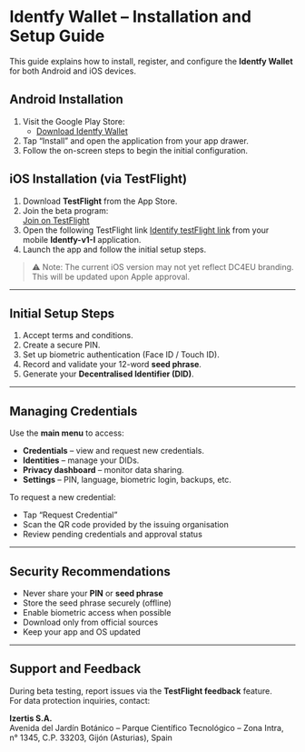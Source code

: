 # Identfy Wallet – Installation and Setup Guide

This guide explains how to install, register, and configure the **Identfy Wallet** for both Android and iOS devices.

## Android Installation

1. Visit the Google Play Store:
   - [Download Identfy Wallet](https://play.google.com/store/apps/details?id=com.identfydc4eu.app)
2. Tap “Install” and open the application from your app drawer.
3. Follow the on-screen steps to begin the initial configuration.

## iOS Installation (via TestFlight)

1. Download **TestFlight** from the App Store.
2. Join the beta program:  
   [Join on TestFlight](https://testflight.apple.com/join/tpUBUZUK)
3. Open the following TestFlight link [Identify testFlight link](https://testflight.apple.com/join/tpUBUZUK) from your mobile  **Identfy-v1-I** application.
4. Launch the app and follow the initial setup steps.

> ⚠️ Note: The current iOS version may not yet reflect DC4EU branding. This will be updated upon Apple approval.

---

## Initial Setup Steps

1. Accept terms and conditions.
2. Create a secure PIN.
3. Set up biometric authentication (Face ID / Touch ID).
4. Record and validate your 12-word **seed phrase**.
5. Generate your **Decentralised Identifier (DID)**.

---

## Managing Credentials

Use the **main menu** to access:
  - **Credentials** – view and request new credentials.
  - **Identities** – manage your DIDs.
  - **Privacy dashboard** – monitor data sharing.
  - **Settings** – PIN, language, biometric login, backups, etc.

To request a new credential:
- Tap “Request Credential”
- Scan the QR code provided by the issuing organisation
- Review pending credentials and approval status

---

## Security Recommendations

- Never share your **PIN** or **seed phrase**
- Store the seed phrase securely (offline)
- Enable biometric access when possible
- Download only from official sources
- Keep your app and OS updated

---

## Support and Feedback

During beta testing, report issues via the **TestFlight feedback** feature.  
For data protection inquiries, contact:

**Izertis S.A.**  
Avenida del Jardín Botánico – Parque Científico Tecnológico – Zona Intra,  
n° 1345, C.P. 33203, Gijón (Asturias), Spain
